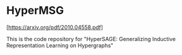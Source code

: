 # HyperMSG
[https://arxiv.org/pdf/2010.04558.pdf]

This is the code repository for "HyperSAGE: Generalizing Inductive Representation Learning on Hypergraphs"
